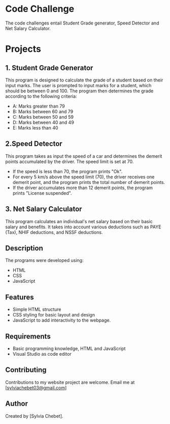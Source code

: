 # Code Challenge
The code challenges entail Student Grade generator, Speed Detector and Net Salary Calculator.
# Projects
## 1. Student Grade Generator
This program is designed to calculate the grade of a student based on their input marks. The user is prompted to input marks for a student, which should be between 0 and 100. The program then determines the grade according to the following criteria:

- A: Marks greater than 79
- B: Marks between 60 and 79 
- C: Marks between 50 and 59 
- D: Marks between 40 and 49
- E: Marks less than 40
## 2.Speed Detector
This program takes as input the speed of a car and determines the demerit points accumulated by the driver. The speed limit is set at 70.
- If the speed is less than 70, the program prints "Ok".
- For every 5 km/s above the speed limit (70), the driver receives one demerit point, and the   program prints the total number of demerit points.
- If the driver accumulates more than 12 demerit points, the program prints "License suspended".
## 3. Net Salary Calculator
This program calculates an individual's net salary based on their basic salary and benefits. It takes into account various deductions such as PAYE (Tax), NHIF deductions, and NSSF deductions.
## Description
 The programs were developed using:
- HTML
- CSS
- JavaScript
## Features
- Simple HTML structure
- CSS styling for basic layout and design
- JavaScript to add interactivity to the webpage.
## Requirements
- Basic programming knowledge, HTML and JavaScript
- Visual Studio as code editor
## Contributing
Contributions to my website project are welcome. Email me at [sylviachebet03@gmail.com]
## Author
Created by [Sylvia Chebet].